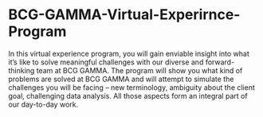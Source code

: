 # BCG-GAMMA-Virtual-Experirnce-Program
In this virtual experience program, you will gain enviable insight into what it’s like to solve meaningful challenges with our diverse and forward-thinking team at BCG GAMMA.
The program will show you what kind of problems are solved at BCG GAMMA and will attempt to simulate the challenges you will be facing – new terminology, ambiguity about the client goal, challenging data analysis. All those aspects form an integral part of our day-to-day work.
